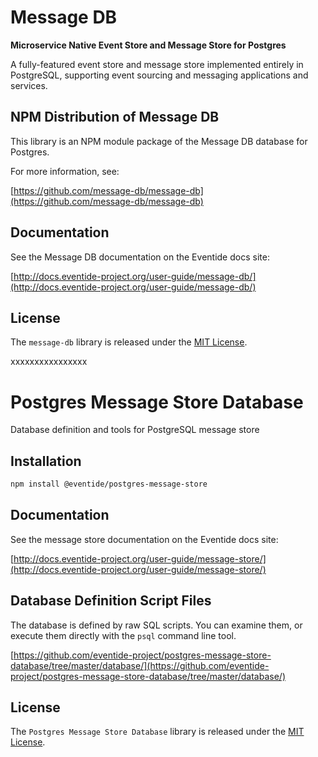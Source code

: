 # Message DB

**Microservice Native Event Store and Message Store for Postgres**

A fully-featured event store and message store implemented entirely in PostgreSQL, supporting event sourcing and messaging applications and services.

## NPM Distribution of Message DB

This library is an NPM module package of the Message DB database for Postgres.

For more information, see:

[https://github.com/message-db/message-db](https://github.com/message-db/message-db)

## Documentation

See the Message DB documentation on the Eventide docs site:

[http://docs.eventide-project.org/user-guide/message-db/](http://docs.eventide-project.org/user-guide/message-db/)

## License

The `message-db` library is released under the [MIT License](https://github.com/message-db/npm-module/blob/master/MIT-License.txt).









xxxxxxxxxxxxxxxx

# Postgres Message Store Database

Database definition and tools for PostgreSQL message store

## Installation

``` bash
npm install @eventide/postgres-message-store
```

## Documentation

See the message store documentation on the Eventide docs site:

[http://docs.eventide-project.org/user-guide/message-store/](http://docs.eventide-project.org/user-guide/message-store/)

## Database Definition Script Files

The database is defined by raw SQL scripts. You can examine them, or execute them directly with the `psql` command line tool.

[https://github.com/eventide-project/postgres-message-store-database/tree/master/database/](https://github.com/eventide-project/postgres-message-store-database/tree/master/database/)

## License

The `Postgres Message Store Database` library is released under the [MIT License](https://github.com/eventide-project/postgres-message-store-npm-package/blob/master/MIT-License.txt).
